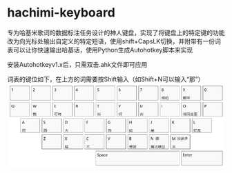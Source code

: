 # hachimi-keyboard
专为哈基米歌词的数据标注任务设计的神人键盘，实现了将键盘上的特定键的功能改为向光标处输出自定义的特定短语，使用shift+CapsLK切换，并附带有一份词表可以让你快速输出哈基话，使用Python生成Autohotkey脚本来实现

安装Autohotkeyv1.x后，只需双击.ahk文件即可应用

词表的键位如下，在上方的词需要按Shift输入（如Shift+N可以输入“那”）
![键位示意图](./keyboard_map.png)
